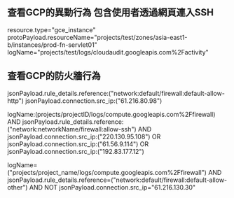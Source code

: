 



## 查看GCP的異動行為 包含使用者透過網頁連入SSH
resource.type="gce_instance"
protoPayload.resourceName="projects/test/zones/asia-east1-b/instances/prod-fn-servlet01"
logName="projects/test/logs/cloudaudit.googleapis.com%2Factivity"

## 查看GCP的防火牆行為

jsonPayload.rule_details.reference:("network:default/firewall:default-allow-http")
jsonPayload.connection.src_ip:("61.216.80.98")

logName:(projects/projectID/logs/compute.googleapis.com%2Ffirewall) 
AND 
jsonPayload.rule_details.reference:("network:networkName/firewall:allow-ssh") 
AND 
jsonPayload.connection.src_ip:("220.130.95.108") 
OR 
jsonPayload.connection.src_ip:("61.56.9.114") 
OR 
jsonPayload.connection.src_ip:("192.83.177.12")



logName=("projects/project_name/logs/compute.googleapis.com%2Ffirewall") 
AND jsonPayload.rule_details.reference=("network:default/firewall:default-allow-other")
AND NOT jsonPayload.connection.src_ip="61.216.130.30"

